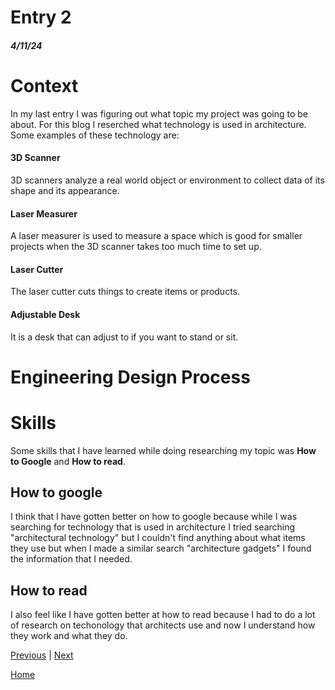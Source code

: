 # Entry 2
##### 4/11/24

# Context
In my last entry I was figuring out what topic my project was going to be about. For this blog I reserched what technology is used in architecture. Some examples of these technology are:
#### 3D Scanner
3D scanners analyze a real world object or environment to collect data of its shape and its appearance.
#### Laser Measurer
A laser measurer is used to measure a space which is good for smaller projects when the 3D scanner takes too much time to set up.
#### Laser Cutter
The laser cutter cuts things to create items or products.
#### Adjustable Desk
It is a desk that can adjust to if you want to stand or sit.
# Engineering Design Process


# Skills
Some skills that I have learned while doing researching my topic was **How to Google** and **How to read**.

## How to google
I think that I have gotten better on how to google because while I was searching for technology that is used in architecture I tried searching "architectural technology" but I couldn't find anything about what items they use but when I made a similar search "architecture gadgets" I found the information that I needed.

## How to read
I also feel like I have gotten better at how to read because I had to do a lot of research on techonology that architects use and now I understand how they work and what they do.

[Previous](entry01.md) | [Next](entry03.md)

[Home](../README.md)
